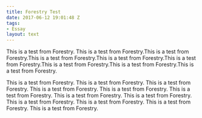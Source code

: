 ```yaml
---
title: Forestry Test
date: 2017-06-12 19:01:48 Z
tags:
- Essay
layout: text
---
```


This is a test from Forestry. This is a test from Forestry.This is a test from Forestry.This is a test from Forestry.This is a test from Forestry.This is a test from Forestry.This is a test from Forestry.This is a test from Forestry.This is a test from Forestry.

This is a test from Forestry. This is a test from Forestry. This is a test from Forestry. This is a test from Forestry. This is a test from Forestry. This is a test from Forestry. This is a test from Forestry. This is a test from Forestry. This is a test from Forestry. This is a test from Forestry. This is a test from Forestry. This is a test from Forestry.


